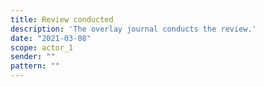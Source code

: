 ```yaml
---
title: Review conducted
description: 'The overlay journal conducts the review.'
date: "2021-03-08"
scope: actor_1
sender: ""
pattern: ""
---
```


